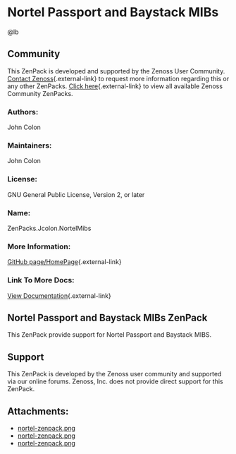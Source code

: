 # Nortel Passport and Baystack MIBs

@lb[](img/zenpack-nortel-zenpack.png)

## Community

This ZenPack is developed and supported by the Zenoss User Community.
[Contact Zenoss](https://tryit.zenoss.com/zenpack-contact/){.external-link} to
request more information regarding this or any other ZenPacks. [Click here](https://zenoss.com/product/zenpacks?f%5B0%5D=im_field_zenpack_category:1021){.external-link} to
view all available Zenoss Community ZenPacks.

### Authors:

John Colon

### Maintainers:

John Colon

### License:

GNU General Public License, Version 2, or later

### Name:

ZenPacks.Jcolon.NortelMibs

### More Information:

[GitHub page/HomePage](http://community.zenoss.org/docs/DOC-3460){.external-link}

### Link To More Docs:

[View Documentation](http://community.zenoss.org/docs/DOC-3460){.external-link}

## Nortel Passport and Baystack MIBs ZenPack

This ZenPack provide support for Nortel Passport and Baystack MIBS.

## Support

This ZenPack is developed by the Zenoss user community and supported via
our online forums. Zenoss, Inc. does not provide direct support for this
ZenPack.

## Attachments:

-   [nortel-zenpack.png](img/zenpack-nortel-zenpack.png)
-   [nortel-zenpack.png](img/zenpack-nortel-zenpack.png)
-   [nortel-zenpack.png](img/zenpack-nortel-zenpack.png)

